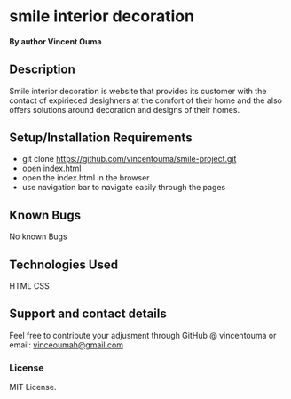 # smile interior decoration
#### 
#### By **author Vincent Ouma**
## Description
Smile interior decoration is website that provides its customer with the contact of expirieced desighners at the comfort of their home and the also offers solutions around decoration and designs of their homes.

## Setup/Installation Requirements
* git clone https://github.com/vincentouma/smile-project.git
* open index.html
* open the index.html in the browser
* use navigation bar to navigate easily through the pages

## Known Bugs
No known Bugs
## Technologies Used
HTML
CSS

## Support and contact details
Feel free to contribute your adjusment through GitHub @ vincentouma
or email: vinceoumah@gmail.com
### License

MIT License.
  
